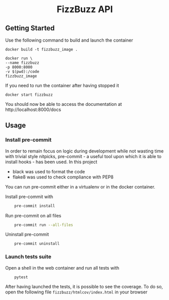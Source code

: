 <div id="top">
  <h1 align="center">FizzBuzz API</h1>
</div>

## Getting Started

Use the following command to build and launch the container

``docker build -t fizzbuzz_image .``

```
docker run \
--name fizzbuzz 
-p 8000:8000 
-v $(pwd):/code 
fizzbuzz_image
```

If you need to run the container after having stopped it

```docker start fizzbuzz```

You should now be able to access the documentation at
http://localhost:8000/docs


## Usage

### Install pre-commit
In order to remain focus on logic during development while not wasting time with trivial style nitpicks, 
pre-commit - a useful tool upon which it is able to install hooks - has been used. In this project 
* black was used to format the code 
* flake8 was used to check compliance with PEP8

You can run pre-commit either in a virtualenv or in the docker container.

Install pre-commit with
```sh
    pre-commit install
```
Run pre-commit on all files
```sh
    pre-commit run --all-files
```
Uninstall pre-commit
```sh
    pre-commit uninstall
```

### Launch tests suite
Open a shell in the web container and run all tests with 
```sh
    pytest
```
After having launched the tests, it is possible to see the coverage. To do so, 
open the following file `fizzbuzz/htmlcov/index.html` in your browser
